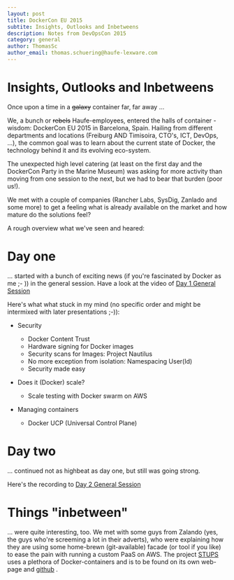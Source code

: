 ```yaml
---
layout: post
title: DockerCon EU 2015
subtite: Insights, Outlooks and Inbetweens
description: Notes from DevOpsCon 2015
category: general
author: ThomasSc
author_email: thomas.schuering@haufe-lexware.com
---
```

# Insights, Outlooks and Inbetweens

Once upon a time in a ~~galaxy~~ container far, far away ...

We, a bunch or ~~rebels~~ Haufe-employees, entered the halls of container - wisdom: DockerCon EU 2015 in Barcelona, Spain. Hailing from different departments and locations (Freiburg AND Timisoira, CTO's, ICT, DevOps, ...), the common goal was to learn about the current state of Docker, the technology behind it and its evolving eco-system.

The unexpected high level catering (at least on the first day and the DockerCon Party in the Marine Museum) was asking for more activity than moving from one session to the next, but we had to bear that burden (poor us!).

We met with a couple of companies (Rancher Labs, SysDig, Zanlado and some more) to get a feeling what is already available on the market and how mature do the solutions feel?

A rough overview what we've seen and heared:

# Day one 

... started with a bunch of exciting news (if you're fascinated by Docker as me ;-
)) in the general session. Have a look at the video of [Day 1 General Session](http://blog.docker.com/2015/11/dockercon-eu-2015-day-1-general-session/) 

Here's what what stuck in my mind (no specific order and might be intermixed with later presentations ;-)):

- Security
	- Docker Content Trust
	- Hardware signing for Docker images
	- Security scans for Images: Project Nautilus
	- No more exception from isolation: Namespacing User(Id)
	- Security made easy

- Does it (Docker) scale?
	- Scale testing with Docker swarm on AWS

- Managing containers
	- Docker UCP (Universal Control Plane)

# Day two
... continued not as highbeat as day one, but still was going strong.

Here's the recording to [Day 2 General Session](http://blog.docker.com/2015/11/dockercon-eu-2015-day-2-general-session/)

# Things "inbetween"
... were quite interesting, too. We met with some guys from Zalando (yes, the guys who're screeming a lot in their adverts), who were explaining how they are using some home-brewn (git-available) facade (or tool if you like) to ease the pain with running a custom PaaS on AWS. The project [STUPS](https://stups.io/) uses a plethora of Docker-containers and is to be found on its own web-page and [github](https://github.com/zalando-stups) .

